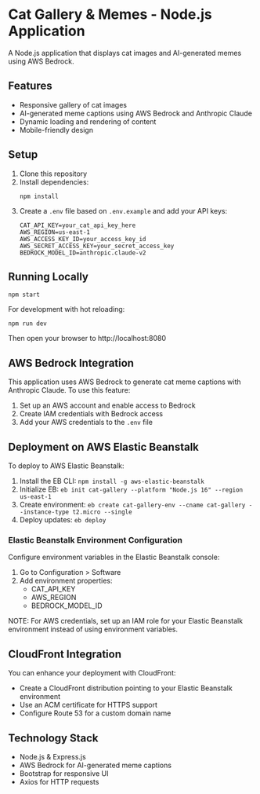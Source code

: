 # Cat Gallery & Memes - Node.js Application

A Node.js application that displays cat images and AI-generated memes using AWS Bedrock.

## Features

- Responsive gallery of cat images
- AI-generated meme captions using AWS Bedrock and Anthropic Claude
- Dynamic loading and rendering of content
- Mobile-friendly design

## Setup

1. Clone this repository
2. Install dependencies:
   ```
   npm install
   ```
3. Create a `.env` file based on `.env.example` and add your API keys:
   ```
   CAT_API_KEY=your_cat_api_key_here
   AWS_REGION=us-east-1
   AWS_ACCESS_KEY_ID=your_access_key_id
   AWS_SECRET_ACCESS_KEY=your_secret_access_key
   BEDROCK_MODEL_ID=anthropic.claude-v2
   ```

## Running Locally

```
npm start
```

For development with hot reloading:
```
npm run dev
```

Then open your browser to http://localhost:8080

## AWS Bedrock Integration

This application uses AWS Bedrock to generate cat meme captions with Anthropic Claude. To use this feature:

1. Set up an AWS account and enable access to Bedrock
2. Create IAM credentials with Bedrock access
3. Add your AWS credentials to the `.env` file

## Deployment on AWS Elastic Beanstalk

To deploy to AWS Elastic Beanstalk:

1. Install the EB CLI: `npm install -g aws-elastic-beanstalk`
2. Initialize EB: `eb init cat-gallery --platform "Node.js 16" --region us-east-1`
3. Create environment: `eb create cat-gallery-env --cname cat-gallery --instance-type t2.micro --single`
4. Deploy updates: `eb deploy`

### Elastic Beanstalk Environment Configuration

Configure environment variables in the Elastic Beanstalk console:

1. Go to Configuration > Software
2. Add environment properties:
   - CAT_API_KEY
   - AWS_REGION
   - BEDROCK_MODEL_ID

NOTE: For AWS credentials, set up an IAM role for your Elastic Beanstalk environment instead of using environment variables.

## CloudFront Integration

You can enhance your deployment with CloudFront:

- Create a CloudFront distribution pointing to your Elastic Beanstalk environment
- Use an ACM certificate for HTTPS support
- Configure Route 53 for a custom domain name

## Technology Stack

- Node.js & Express.js
- AWS Bedrock for AI-generated meme captions
- Bootstrap for responsive UI
- Axios for HTTP requests